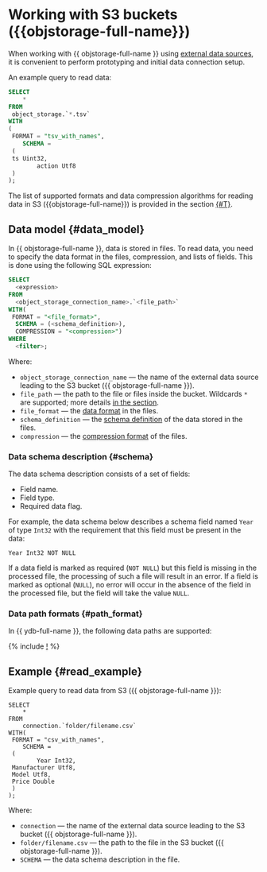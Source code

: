 # Working with S3 buckets ({{objstorage-full-name}})

When working with {{ objstorage-full-name }} using [external data sources](../../datamodel/external_data_source.md), it is convenient to perform prototyping and initial data connection setup.

An example query to read data:

```sql
SELECT
    *
FROM
 object_storage.`*.tsv`
WITH
(
 FORMAT = "tsv_with_names",
    SCHEMA =
 (
 ts Uint32,
        action Utf8
 )
);
```

The list of supported formats and data compression algorithms for reading data in S3 ({{objstorage-full-name}}) is provided in the section [{#T}](formats.md).

## Data model {#data_model}

In {{ objstorage-full-name }}, data is stored in files. To read data, you need to specify the data format in the files, compression, and lists of fields. This is done using the following SQL expression:

```sql
SELECT
  <expression>
FROM
  <object_storage_connection_name>.`<file_path>`
WITH(
 FORMAT = "<file_format>",
  SCHEMA = (<schema_definition>),
  COMPRESSION = "<compression>")
WHERE
  <filter>;
```

Where:

* `object_storage_connection_name` — the name of the external data source leading to the S3 bucket ({{ objstorage-full-name }}).
* `file_path` — the path to the file or files inside the bucket. Wildcards `*` are supported; more details [in the section](#path_format).
* `file_format` — the [data format](formats.md#formats) in the files.
* `schema_definition` — the [schema definition](#schema) of the data stored in the files.
* `compression` — the [compression format](formats.md#compression_formats) of the files.

### Data schema description {#schema}

The data schema description consists of a set of fields:

- Field name.
- Field type.
- Required data flag.

For example, the data schema below describes a schema field named `Year` of type `Int32` with the requirement that this field must be present in the data:

```
Year Int32 NOT NULL
```

If a data field is marked as required (`NOT NULL`) but this field is missing in the processed file, the processing of such a file will result in an error. If a field is marked as optional (`NULL`), no error will occur in the absence of the field in the processed file, but the field will take the value `NULL`.

### Data path formats {#path_format}

In {{ ydb-full-name }}, the following data paths are supported:

{% include [!](_includes/path_format.md) %}

## Example {#read_example}

Example query to read data from S3 ({{ objstorage-full-name }}):

```yql
SELECT
    *
FROM
    connection.`folder/filename.csv`
WITH(
 FORMAT = "csv_with_names",
    SCHEMA =
 (
        Year Int32,
 Manufacturer Utf8,
 Model Utf8,
 Price Double
 )
);
```

Where:

* `connection` — the name of the external data source leading to the S3 bucket ({{ objstorage-full-name }}).
* `folder/filename.csv` — the path to the file in the S3 bucket ({{ objstorage-full-name }}).
* `SCHEMA` — the data schema description in the file.